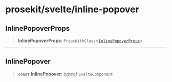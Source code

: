 # prosekit/svelte/inline-popover

<a id="InlinePopoverProps" name="InlinePopoverProps"></a>

## InlinePopoverProps

> **InlinePopoverProps**: `PropsWithClass`\<[`InlinePopoverProps`](../lit/inline-popover.md#InlinePopoverProps)\>

***

<a id="InlinePopover" name="InlinePopover"></a>

## InlinePopover

> **`const`** **InlinePopover**: *typeof* `SvelteComponent`

